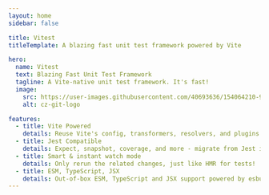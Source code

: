 ```yaml
---
layout: home
sidebar: false

title: Vitest
titleTemplate: A blazing fast unit test framework powered by Vite

hero:
  name: Vitest
  text: Blazing Fast Unit Test Framework
  tagline: A Vite-native unit test framework. It's fast!
  image:
    src: https://user-images.githubusercontent.com/40693636/154064210-964aeaa0-d9dc-4cea-9e52-2ffc3789611b.png
    alt: cz-git-logo

features:
  - title: Vite Powered
    details: Reuse Vite's config, transformers, resolvers, and plugins - consistant across your app and tests.
  - title: Jest Compatible
    details: Expect, snapshot, coverage, and more - migrate from Jest is straightforward.
  - title: Smart & instant watch mode
    details: Only rerun the related changes, just like HMR for tests!
  - title: ESM, TypeScript, JSX
    details: Out-of-box ESM, TypeScript and JSX support powered by esbuild
---
```

